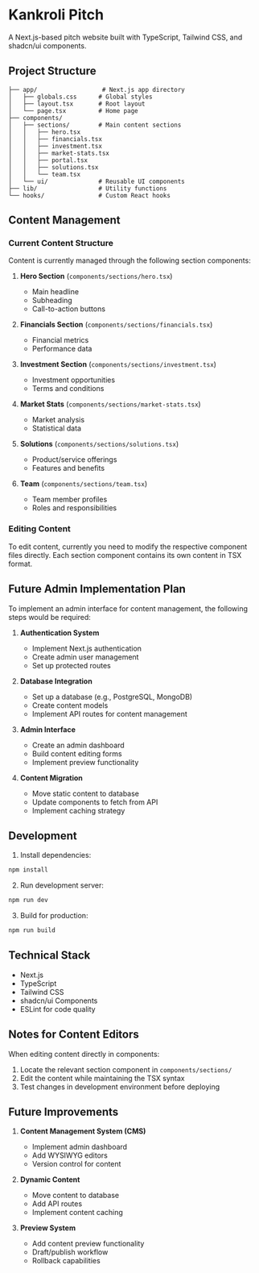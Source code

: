 # Kankroli Pitch

A Next.js-based pitch website built with TypeScript, Tailwind CSS, and shadcn/ui components.

## Project Structure

```
├── app/                  # Next.js app directory
│   ├── globals.css      # Global styles
│   ├── layout.tsx       # Root layout
│   └── page.tsx         # Home page
├── components/          
│   ├── sections/        # Main content sections
│   │   ├── hero.tsx
│   │   ├── financials.tsx
│   │   ├── investment.tsx
│   │   ├── market-stats.tsx
│   │   ├── portal.tsx
│   │   ├── solutions.tsx
│   │   └── team.tsx
│   └── ui/              # Reusable UI components
├── lib/                 # Utility functions
└── hooks/               # Custom React hooks
```

## Content Management

### Current Content Structure

Content is currently managed through the following section components:

1. **Hero Section** (`components/sections/hero.tsx`)
   - Main headline
   - Subheading
   - Call-to-action buttons

2. **Financials Section** (`components/sections/financials.tsx`)
   - Financial metrics
   - Performance data

3. **Investment Section** (`components/sections/investment.tsx`)
   - Investment opportunities
   - Terms and conditions

4. **Market Stats** (`components/sections/market-stats.tsx`)
   - Market analysis
   - Statistical data

5. **Solutions** (`components/sections/solutions.tsx`)
   - Product/service offerings
   - Features and benefits

6. **Team** (`components/sections/team.tsx`)
   - Team member profiles
   - Roles and responsibilities

### Editing Content

To edit content, currently you need to modify the respective component files directly. Each section component contains its own content in TSX format.

## Future Admin Implementation Plan

To implement an admin interface for content management, the following steps would be required:

1. **Authentication System**
   - Implement Next.js authentication
   - Create admin user management
   - Set up protected routes

2. **Database Integration**
   - Set up a database (e.g., PostgreSQL, MongoDB)
   - Create content models
   - Implement API routes for content management

3. **Admin Interface**
   - Create an admin dashboard
   - Build content editing forms
   - Implement preview functionality

4. **Content Migration**
   - Move static content to database
   - Update components to fetch from API
   - Implement caching strategy

## Development

1. Install dependencies:
```bash
npm install
```

2. Run development server:
```bash
npm run dev
```

3. Build for production:
```bash
npm run build
```

## Technical Stack

- Next.js
- TypeScript
- Tailwind CSS
- shadcn/ui Components
- ESLint for code quality

## Notes for Content Editors

When editing content directly in components:
1. Locate the relevant section component in `components/sections/`
2. Edit the content while maintaining the TSX syntax
3. Test changes in development environment before deploying

## Future Improvements

1. **Content Management System (CMS)**
   - Implement admin dashboard
   - Add WYSIWYG editors
   - Version control for content

2. **Dynamic Content**
   - Move content to database
   - Add API routes
   - Implement content caching

3. **Preview System**
   - Add content preview functionality
   - Draft/publish workflow
   - Rollback capabilities
